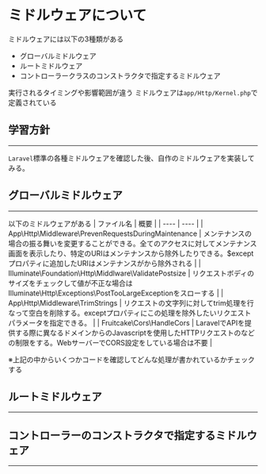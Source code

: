 # ミドルウェアについて
ミドルウェアには以下の3種類がある
* グローバルミドルウェア
* ルートミドルウェア
* コントローラークラスのコンストラクタで指定するミドルウェア

実行されるタイミングや影響範囲が違う
ミドルウェアは`app/Http/Kernel.php`で定義されている

## 学習方針
---
`Laravel`標準の各種ミドルウェアを確認した後、自作のミドルウェアを実装してみる。  

## グローバルミドルウェア
---
以下のミドルウェアがある
|  ファイル名  |  概要  |
| ---- | ---- |
|  App\Http\Middleware\PrevenRequestsDuringMaintenance  |  メンテナンスの場合の振る舞いを変更することができる。全てのアクセスに対してメンテナンス画面を表示したり、特定のURIはメンテナンスから除外したりできる。$exceptプロパティに追加したURIはメンテナンスがから除外される  |
|  Illuminate\Foundation\Http\Middlware\ValidatePostsize  |  リクエストボディのサイズをチェックして値が不正な場合はIlluminate\Http\Exceptions\PostTooLargeExceptionをスローする  |
|  App\Http\Middleware\TrimStrings  |  リクエストの文字列に対してtrim処理を行なって空白を削除する。exceptプロパティにこの処理を除外したいリクエストパラメータを指定できる。  |
|  Fruitcake\Cors\HandleCors  |  LaravelでAPIを提供する際に異なるドメインからのJavascriptを使用したHTTPリクエストのなどの制限をする。WebサーバーでCORS設定をしている場合は不要  |

※上記の中からいくつかコードを確認してどんな処理が書かれているかチェックする

## ルートミドルウェア
---
## コントローラーのコンストラクタで指定するミドルウェア
---